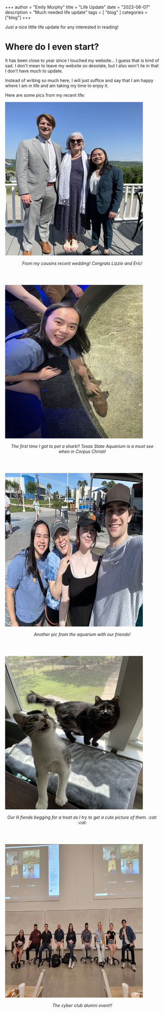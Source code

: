 +++
author = "Emily Murphy"
title = "Life Update"
date = "2023-06-07"
description = "Much needed life update"
tags = [
    "blog"
]
categories = ["blog"]
+++

Just a nice little life update for any interested in reading!
<!--more-->


# Where do I even start?
It has been close to year since I touched my website... I guess that is kind of sad. I don't mean to leave my website so desolate, but I also won't lie in that I don't have much to update.

Instead of writing so much here, I will just suffice and say that I am happy where I am in life and am taking my time to enjoy it.

Here are some pics from my recent life:

<img src="/posts/images/life_update/wedding.jpg" style="float: center" width="450" height="500"/>

<p style="text-align: center;"><i>From my cousins recent wedding! Congrats Lizzie and Eric!</i></p>    

<br/><br/>

<img src="/posts/images/life_update/shart.jpg" style="float: center" width="450" height="500"/>

<p style="text-align: center;"><i>The first time I got to pet a shark!! Texas State Aquarium is a must see when in Corpus Christi!</i></p>    

<br/><br/>

<img src="/posts/images/life_update/aquarium.jpg" style="float: center" width="450" height="500"/>

<p style="text-align: center;"><i>Another pic from the aquarium with our friends!</i></p>    

<br/><br/>

<img src="/posts/images/life_update/window.jpg" style="float: center" width="450" height="500"/>

<p style="text-align: center;"><i>Our lil fiends begging for a treat as I try to get a cute picture of them. :cat: :cat:</i></p>    

<br/><br/>

<img src="/posts/images/life_update/cyber_alumni.jpg" style="float: center" width="450" height="500"/>

<p style="text-align: center;"><i>The cyber club alumni event!!</i></p>    

<br/><br/>
